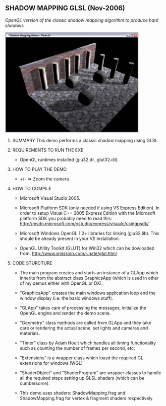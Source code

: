 SHADOW MAPPING GLSL (Nov-2006)
----------------------------

_OpenGL version of the classic shadow mapping algorithm to produce hard shadows_

![](https://github.com/hectormoralespiloni/ShadowMappingDX/blob/master/shadowMap_full.jpg)

1. SUMMARY 
	This demo performs a classic shadow mapping using GLSL.

2. REQUIREMENTS TO RUN THE EXE
	* OpenGL runtimes installed (glu32.dll, glut32.dll)
	
3. HOW TO PLAY THE DEMO
	* +/- => Zoom the camera
	
4. HOW TO COMPILE
	* Microsoft Visual Studio 2005.

	* Microsoft Platform SDK (only needed if using VS Express Edition).
 	In order to setup Visual C++ 2005 Express Edition with the Microsoft 
 	platform SDK you probably need to read this: 
 	http://msdn.microsoft.com/vstudio/express/visualc/usingpsdk/

	* Microsoft Windows OpenGL 1.2+ libraries for linking (glu32.lib).
 	This should be already present in your VS installation.

	* OpenGL Utility Toolkit (GLUT) for Win32 which can be dowloaded from: 
 	http://www.xmission.com/~nate/glut.html

5. CODE STURCTURE
	* The main program creates and starts an instance of a GLApp which 
	inherits from the abstract class GraphicsApp (which is used in 
	other of my demos either with OpenGL or DX).

	* "GraphicsApp" creates the main windows application loop and the 
	window display (i.e. the basic windows stuff).
 
	* "GLApp" takes care of processing the messages, initialize the OpenGL
	engine and render the demo scene.

	* "Geometry" class methods are called from GLApp and they take care
	or rendering the actual scene, set lights and cameras and
	materials. 

	* "Timer" class by Adam Hoult which handles all timing functionality 
	such as counting the number of frames per second, etc.
	
	* "Extensions" is a wrapper class which loasd  the required GL extensions
	for windows (WGL)

	* "ShaderObject" and "ShaderProgram" are wrapper classes to handle all the 
	required steps setting up GLSL shaders (which can be cumbersome).

	* This demo uses shaders: ShadowMapping.frag and ShadowMapping.frag
	for vertex & fragment shaders respectively.